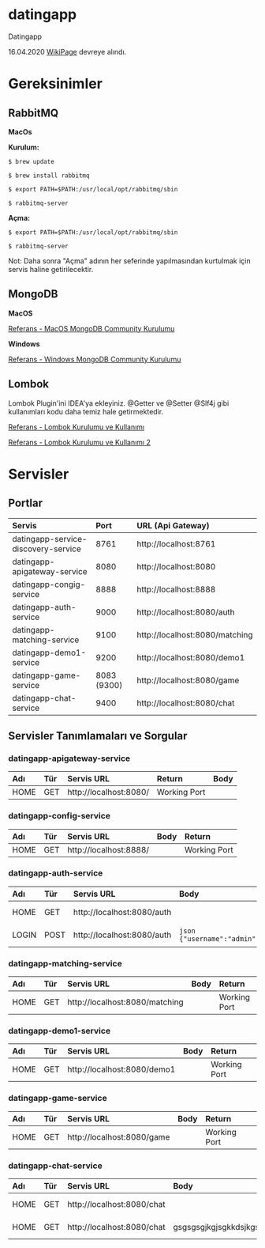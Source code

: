 # datingapp
Datingapp

16.04.2020 [WikiPage](https://github.com/volkanulutas/datingapp/wiki) devreye alındı. 

# Gereksinimler

## RabbitMQ

**MacOs**

**Kurulum:**

`$ brew update`

`$ brew install rabbitmq`

`$ export PATH=$PATH:/usr/local/opt/rabbitmq/sbin`

`$ rabbitmq-server`

**Açma:**

`$ export PATH=$PATH:/usr/local/opt/rabbitmq/sbin`

`$ rabbitmq-server`

Not: Daha sonra "Açma" adının her seferinde yapılmasından kurtulmak için servis haline getirilecektir.

## MongoDB

**MacOS**

[Referans - MacOS MongoDB Community Kurulumu](https://docs.mongodb.com/manual/tutorial/install-mongodb-on-os-x/)

**Windows** 

[Referans - Windows MongoDB Community Kurulumu](https://docs.mongodb.com/manual/tutorial/install-mongodb-on-windows/)

## Lombok 

Lombok Plugin'ini IDEA'ya ekleyiniz. @Getter ve @Setter @Slf4j gibi kullanımları kodu daha temiz hale getirmektedir.

[Referans - Lombok Kurulumu ve Kullanımı](https://medium.com/kodgemisi/project-lombok-6d2490df8adf)

[Referans - Lombok Kurulumu ve Kullanımı 2](http://ilkaygunel.com/blog/2016/lokbok-nedir-ornek-kod/)

# Servisler

## Portlar

| Servis                               | Port            | URL (Api Gateway)              |
| :------------                        |:----------------| :------------------------------|
| datingapp-service-discovery-service  | 8761            | http://localhost:8761          |
| datingapp-apigateway-service         | 8080            | http://localhost:8080          |
| datingapp-congig-service             | 8888            | http://localhost:8888          |
| datingapp-auth-service               | 9000            | http://localhost:8080/auth     |
| datingapp-matching-service           | 9100            | http://localhost:8080/matching |
| datingapp-demo1-service              | 9200            | http://localhost:8080/demo1    |
| datingapp-game-service               | 8083 (9300)     | http://localhost:8080/game     |
| datingapp-chat-service               | 9400            | http://localhost:8080/chat     |

## Servisler Tanımlamaları ve Sorgular

### datingapp-apigateway-service


| Adı          | Tür   | Servis URL                   | Return                                                | Body         |
|:-------------| :-----|:-----------------------------| :-----------------------------------------------------|:---------------|
| HOME         | GET   | http://localhost:8080/       |  Working Port                                         ||

### datingapp-config-service

| Adı          | Tür   | Servis URL                   | Body                                                  | Return         |
|:-------------| :-----|:-----------------------------| :-----------------------------------------------------|:---------------|
| HOME         | GET   | http://localhost:8888/       |                                                       | Working Port   |

### datingapp-auth-service

| Adı          | Tür   | Servis URL                   | Body                                                  | Return         |
|:-------------| :-----|:-----------------------------| :-----------------------------------------------------|:---------------|
| HOME         | GET   | http://localhost:8080/auth   |                                                       | Working Port   |
| LOGIN        | POST  | http://localhost:8080/auth   |  ```json {"username":"admin","password":"admin"} ```  | Auth Token     |

### datingapp-matching-service

| Adı          | Tür   | Servis URL                       | Body                                                  | Return         |
|:-------------| :-----|:-----------------------------    | :-----------------------------------------------------|:---------------|
| HOME         | GET   | http://localhost:8080/matching   |                                                       | Working Port   |

### datingapp-demo1-service

| Adı          | Tür   | Servis URL                   | Body                                                  | Return         |
|:-------------| :-----|:-----------------------------| :-----------------------------------------------------|:---------------|
| HOME         | GET   | http://localhost:8080/demo1  |                                                       | Working Port   |

### datingapp-game-service

| Adı          | Tür   | Servis URL                   | Body                                                  | Return         |
|:-------------| :-----|:-----------------------------| :-----------------------------------------------------|:---------------|
| HOME         | GET   | http://localhost:8080/game   |                                                       | Working Port   |



### datingapp-chat-service

| Adı          | Tür   | Servis URL                   | Body                                                  | Return         |
|:-------------| :-----|:-----------------------------| :-----------------------------------------------------|:---------------|
| HOME         | GET   | http://localhost:8080/chat   |                                                       | Working Port   |
| HOME         | GET   | http://localhost:8080/chat   |  gsgsgsgjkgjsgkkdsjkgsjkdjkkjskjgkdgskkskjgsjkgjksgkgkdgjkdsjkgjkjkdgjksjksjkdskjgjksdjkgskjkjsgjks                                                     | Working Port   |                
